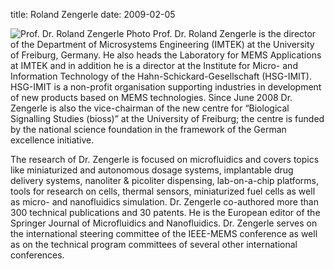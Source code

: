 title: Roland Zengerle
date: 2009-02-05  

![Prof. Dr. Roland Zengerle Photo](/images/rolandzengerle.jpg) Prof. Dr. Roland Zengerle is the director of the Department of Microsystems Engineering (IMTEK) at the University of Freiburg, Germany. He also heads the Laboratory for MEMS Applications at IMTEK and in addition he is a director at the Institute for Micro- and Information Technology of the Hahn-Schickard-Gesellschaft (HSG-IMIT). HSG-IMIT is a non-profit organisation supporting industries in development of new products based on MEMS technologies. Since June 2008 Dr. Zengerle is also the vice-chairman of the new centre for “Biological Signalling Studies (bioss)” at the University of Freiburg; the centre is funded by the national science foundation in the framework of the German excellence initiative. 

The research of Dr. Zengerle is focused on microfluidics and covers topics like miniaturized and autonomous dosage systems, implantable drug delivery systems, nanoliter & picoliter dispensing, lab-on-a-chip platforms, tools for research on cells, thermal sensors, miniaturized fuel cells as well as micro- and nanofluidics simulation. Dr. Zengerle co-authored more than 300 technical publications and 30 patents. He is the European editor of the Springer Journal of Microfluidics and Nanofluidics. Dr. Zengerle serves on the international steering committee of the IEEE-MEMS conference as well as on the technical program committees of several other international conferences. 